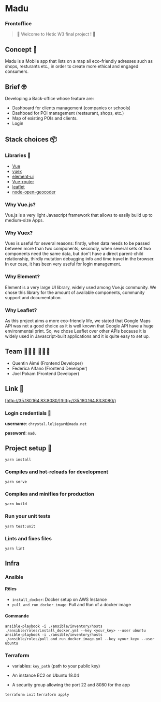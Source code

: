 # Madu 
### Frontoffice


> 🍃 Welcome to Hetic W3 final project ! 🥕


## Concept 🧐

Madu is a Mobile app that lists on a map all eco-friendly adresses such as shops, resturants etc., in order to create more ethical and engaged consumers.

## Brief 🤓

Developing a Back-office whose feature are:

* Dashboard for clients management (companies or schools)
* Dashboad for POI management (restaurant, shops, etc.)
* Map of existing POIs and clients.
* Login

## Stack choices 📦

### Libraries 📕

* [Vue](https://vuejs.org)
* [vuex](https://vuex.vuejs.org)
* [element-ui](https://element.eleme.io/#/fr-FR) 
* [Vue-router](https://router.vuejs.org)
* [leaflet](https://leafletjs.com)
* [node-open-geocoder](https://github.com/joaquimserafim/node-open-geocoder)

### Why Vue.js?
Vue.js is a very light Javascript framework that allows to easily build up to medium-size Apps.


### Why Vuex?
Vuex is useful for several reasons: firstly, when data needs to be passed between more than two components; secondly, when several sets of two components need the same data, but don't have a direct parent-child relationship, thirdly mutation debugging info and time travel in the browser.
In our case, it has been very useful for login management.

### Why Element?

Element is a very large UI library, widely used among Vue.js community.
We chose this library for the amount of available components, community support and documentation.

### Why Leaflet?

As this project aims a more eco-friendly life, we stated that Google Maps API was not a good choice as it is well known that Google API have a huge environmental print.
So, we chose Leaflet over other APIs because it is widely used in Javascript-built applications and it is quite easy to set up.


## Team 👩🏻‍💻 👨🏻‍💻

* Quentin Aimé (Frontend Developer)
* Federica Alfano (Frontend Developer)
* Joel Pokam (Frontend Developer)


## Link 🐼

[http://35.180.164.83:8080/](http://35.180.164.83:8080/)

### Login credentials 🔑

**username**: `chrystal.leliegard@madu.net`

**password**: `madu`

## Project setup 🚀
```
yarn install
```

### Compiles and hot-reloads for development
```
yarn serve
```

### Compiles and minifies for production
```
yarn build
```

### Run your unit tests
```
yarn test:unit
```

### Lints and fixes files
```
yarn lint
```

## Infra

### Ansible

#### Rôles
    
- `install_docker`: Docker setup on AWS Instance
- `pull_and_run_docker_image`: Pull and Run of a docker image

#### Commande

`ansible-playbook -i ./ansible/inventory/hosts ./ansible/roles/install_docker.yml --key <your_key> --user ubuntu`
`ansible-playbook -i ./ansible/inventory/hosts ./ansible/roles/pull_and_run_docker_image.yml --key <your_key> --user ubuntu`

### Terraform

- variables: `key_path` (path to your public key)

- An instance EC2 on Ubuntu 18.04 
- A security group allowing the port 22 and 8080 for the app

`terraform init`
`terraform apply`
